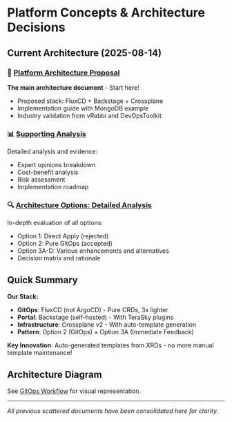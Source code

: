 # Platform Concepts & Architecture Decisions

## Current Architecture (2025-08-14)

### 📍 [Platform Architecture Proposal](./2025-08-14-platform-architecture-decision.md)
**The main architecture document** - Start here!
- Proposed stack: FluxCD + Backstage + Crossplane
- Implementation guide with MongoDB example
- Industry validation from vRabbi and DevOpsToolkit

### 📊 [Supporting Analysis](./2025-08-14-platform-architecture-supporting-analysis.md)
Detailed analysis and evidence:
- Expert opinions breakdown
- Cost-benefit analysis
- Risk assessment
- Implementation roadmap

### 🔍 [Architecture Options: Detailed Analysis](./2025-08-14-architecture-options-detailed-analysis.md)
In-depth evaluation of all options:
- Option 1: Direct Apply (rejected)
- Option 2: Pure GitOps (accepted)
- Option 3A-D: Various enhancements and alternatives
- Decision matrix and rationale

## Quick Summary

**Our Stack:**
- **GitOps**: FluxCD (not ArgoCD) - Pure CRDs, 3x lighter
- **Portal**: Backstage (self-hosted) - With TeraSky plugins
- **Infrastructure**: Crossplane v2 - With auto-template generation
- **Pattern**: Option 2 (GitOps) + Option 3A (Immediate Feedback)

**Key Innovation**: 
Auto-generated templates from XRDs - no more manual template maintenance!

## Architecture Diagram

See [GitOps Workflow](../docs/architecture/2025-08-14-gitops-workflow-fluxcd.md) for visual representation.

---

*All previous scattered documents have been consolidated here for clarity.*